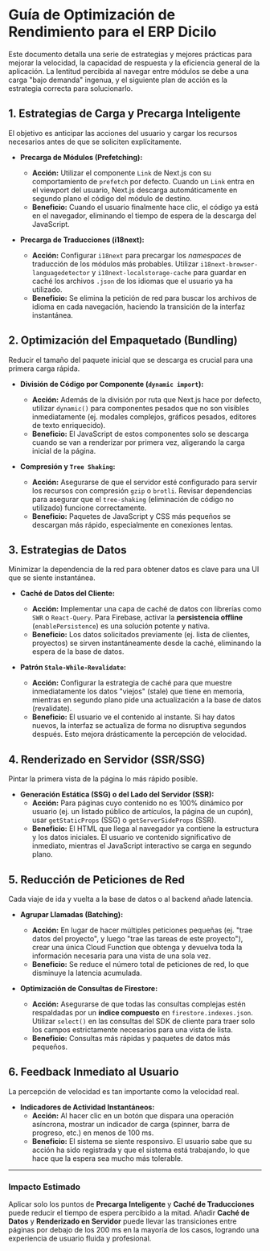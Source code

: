 # Guía de Optimización de Rendimiento para el ERP Dicilo

Este documento detalla una serie de estrategias y mejores prácticas para mejorar la velocidad, la capacidad de respuesta y la eficiencia general de la aplicación. La lentitud percibida al navegar entre módulos se debe a una carga "bajo demanda" ingenua, y el siguiente plan de acción es la estrategia correcta para solucionarlo.

## 1. Estrategias de Carga y Precarga Inteligente

El objetivo es anticipar las acciones del usuario y cargar los recursos necesarios antes de que se soliciten explícitamente.

-   **Precarga de Módulos (Prefetching):**
    -   **Acción:** Utilizar el componente `Link` de Next.js con su comportamiento de `prefetch` por defecto. Cuando un `Link` entra en el viewport del usuario, Next.js descarga automáticamente en segundo plano el código del módulo de destino.
    -   **Beneficio:** Cuando el usuario finalmente hace clic, el código ya está en el navegador, eliminando el tiempo de espera de la descarga del JavaScript.

-   **Precarga de Traducciones (i18next):**
    -   **Acción:** Configurar `i18next` para precargar los *namespaces* de traducción de los módulos más probables. Utilizar `i18next-browser-languagedetector` y `i18next-localstorage-cache` para guardar en caché los archivos `.json` de los idiomas que el usuario ya ha utilizado.
    -   **Beneficio:** Se elimina la petición de red para buscar los archivos de idioma en cada navegación, haciendo la transición de la interfaz instantánea.

## 2. Optimización del Empaquetado (Bundling)

Reducir el tamaño del paquete inicial que se descarga es crucial para una primera carga rápida.

-   **División de Código por Componente (`dynamic import`):**
    -   **Acción:** Además de la división por ruta que Next.js hace por defecto, utilizar `dynamic()` para componentes pesados que no son visibles inmediatamente (ej. modales complejos, gráficos pesados, editores de texto enriquecido).
    -   **Beneficio:** El JavaScript de estos componentes solo se descarga cuando se van a renderizar por primera vez, aligerando la carga inicial de la página.

-   **Compresión y `Tree Shaking`:**
    -   **Acción:** Asegurarse de que el servidor esté configurado para servir los recursos con compresión `gzip` o `brotli`. Revisar dependencias para asegurar que el `tree-shaking` (eliminación de código no utilizado) funcione correctamente.
    -   **Beneficio:** Paquetes de JavaScript y CSS más pequeños se descargan más rápido, especialmente en conexiones lentas.

## 3. Estrategias de Datos

Minimizar la dependencia de la red para obtener datos es clave para una UI que se siente instantánea.

-   **Caché de Datos del Cliente:**
    -   **Acción:** Implementar una capa de caché de datos con librerías como `SWR` o `React-Query`. Para Firebase, activar la **persistencia offline** (`enablePersistence`) es una solución potente y nativa.
    -   **Beneficio:** Los datos solicitados previamente (ej. lista de clientes, proyectos) se sirven instantáneamente desde la caché, eliminando la espera de la base de datos.

-   **Patrón `Stale-While-Revalidate`:**
    -   **Acción:** Configurar la estrategia de caché para que muestre inmediatamente los datos "viejos" (stale) que tiene en memoria, mientras en segundo plano pide una actualización a la base de datos (revalidate).
    -   **Beneficio:** El usuario ve el contenido al instante. Si hay datos nuevos, la interfaz se actualiza de forma no disruptiva segundos después. Esto mejora drásticamente la percepción de velocidad.

## 4. Renderizado en Servidor (SSR/SSG)

Pintar la primera vista de la página lo más rápido posible.

-   **Generación Estática (SSG) o del Lado del Servidor (SSR):**
    -   **Acción:** Para páginas cuyo contenido no es 100% dinámico por usuario (ej. un listado público de artículos, la página de un cupón), usar `getStaticProps` (SSG) o `getServerSideProps` (SSR).
    -   **Beneficio:** El HTML que llega al navegador ya contiene la estructura y los datos iniciales. El usuario ve contenido significativo de inmediato, mientras el JavaScript interactivo se carga en segundo plano.

## 5. Reducción de Peticiones de Red

Cada viaje de ida y vuelta a la base de datos o al backend añade latencia.

-   **Agrupar Llamadas (Batching):**
    -   **Acción:** En lugar de hacer múltiples peticiones pequeñas (ej. "trae datos del proyecto", y luego "trae las tareas de este proyecto"), crear una única Cloud Function que obtenga y devuelva toda la información necesaria para una vista de una sola vez.
    -   **Beneficio:** Se reduce el número total de peticiones de red, lo que disminuye la latencia acumulada.

-   **Optimización de Consultas de Firestore:**
    -   **Acción:** Asegurarse de que todas las consultas complejas estén respaldadas por un **índice compuesto** en `firestore.indexes.json`. Utilizar `select()` en las consultas del SDK de cliente para traer solo los campos estrictamente necesarios para una vista de lista.
    -   **Beneficio:** Consultas más rápidas y paquetes de datos más pequeños.

## 6. Feedback Inmediato al Usuario

La percepción de velocidad es tan importante como la velocidad real.

-   **Indicadores de Actividad Instantáneos:**
    -   **Acción:** Al hacer clic en un botón que dispara una operación asíncrona, mostrar un indicador de carga (spinner, barra de progreso, etc.) en menos de 100 ms.
    -   **Beneficio:** El sistema se siente responsivo. El usuario sabe que su acción ha sido registrada y que el sistema está trabajando, lo que hace que la espera sea mucho más tolerable.

---

### Impacto Estimado

Aplicar solo los puntos de **Precarga Inteligente** y **Caché de Traducciones** puede reducir el tiempo de espera percibido a la mitad. Añadir **Caché de Datos** y **Renderizado en Servidor** puede llevar las transiciones entre páginas por debajo de los 200 ms en la mayoría de los casos, logrando una experiencia de usuario fluida y profesional.
